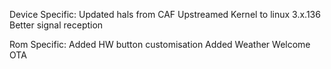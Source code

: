Device Specific:
Updated hals from CAF
Upstreamed Kernel to linux 3.x.136
Better signal reception

Rom Specific:
Added HW button customisation
Added Weather
Welcome OTA
